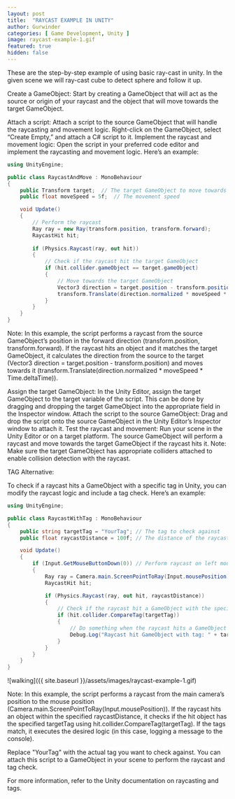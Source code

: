 ```yaml
---
layout: post
title:  "RAYCAST EXAMPLE IN UNITY"
author: Gurwinder
categories: [ Game Development, Unity ]
image: raycast-example-1.gif
featured: true
hidden: false
---
```

These are the step-by-step example of using basic ray-cast in unity. In the given scene we will ray-cast cube to detect sphere and follow it up.

Create a GameObject: Start by creating a GameObject that will act as the source or origin of your raycast and the object that will move towards the target GameObject.

Attach a script: Attach a script to the source GameObject that will handle the raycasting and movement logic. Right-click on the GameObject, select “Create Empty,” and attach a C# script to it.
Implement the raycast and movement logic: Open the script in your preferred code editor and implement the raycasting and movement logic. Here’s an example:

```c#
using UnityEngine;

public class RaycastAndMove : MonoBehaviour
{
    public Transform target;  // The target GameObject to move towards
    public float moveSpeed = 5f;  // The movement speed

    void Update()
    {
        // Perform the raycast
        Ray ray = new Ray(transform.position, transform.forward);
        RaycastHit hit;
        
        if (Physics.Raycast(ray, out hit))
        {
            // Check if the raycast hit the target GameObject
            if (hit.collider.gameObject == target.gameObject)
            {
                // Move towards the target GameObject
                Vector3 direction = target.position - transform.position;
                transform.Translate(direction.normalized * moveSpeed * Time.deltaTime);
            }
        }
    }
}
```
Note: In this example, the script performs a raycast from the source GameObject’s position in the forward direction (transform.position, transform.forward). If the raycast hits an object and it matches the target GameObject, it calculates the direction from the source to the target (Vector3 direction = target.position - transform.position) and moves towards it (transform.Translate(direction.normalized * moveSpeed * Time.deltaTime)).

Assign the target GameObject: In the Unity Editor, assign the target GameObject to the target variable of the script. This can be done by dragging and dropping the target GameObject into the appropriate field in the Inspector window.
Attach the script to the source GameObject: Drag and drop the script onto the source GameObject in the Unity Editor’s Inspector window to attach it.
Test the raycast and movement: Run your scene in the Unity Editor or on a target platform. The source GameObject will perform a raycast and move towards the target GameObject if the raycast hits it.
Note: Make sure the target GameObject has appropriate colliders attached to enable collision detection with the raycast.

TAG Alternative:

To check if a raycast hits a GameObject with a specific tag in Unity, you can modify the raycast logic and include a tag check. Here’s an example:

```c#
using UnityEngine;

public class RaycastWithTag : MonoBehaviour
{
    public string targetTag = "YourTag"; // The tag to check against
    public float raycastDistance = 100f; // The distance of the raycast

    void Update()
    {
        if (Input.GetMouseButtonDown(0)) // Perform raycast on left mouse button click
        {
            Ray ray = Camera.main.ScreenPointToRay(Input.mousePosition);
            RaycastHit hit;

            if (Physics.Raycast(ray, out hit, raycastDistance))
            {
                // Check if the raycast hit a GameObject with the specified tag
                if (hit.collider.CompareTag(targetTag))
                {
                    // Do something when the raycast hits a GameObject with the specified tag
                    Debug.Log("Raycast hit GameObject with tag: " + targetTag);
                }
            }
        }
    }
}
```

![walking]({{ site.baseurl }}/assets/images/raycast-example-1.gif)

Note: In this example, the script performs a raycast from the main camera’s position to the mouse position (Camera.main.ScreenPointToRay(Input.mousePosition)). If the raycast hits an object within the specified raycastDistance, it checks if the hit object has the specified targetTag using hit.collider.CompareTag(targetTag). If the tags match, it executes the desired logic (in this case, logging a message to the console).

Replace "YourTag" with the actual tag you want to check against. You can attach this script to a GameObject in your scene to perform the raycast and tag check.

For more information, refer to the Unity documentation on raycasting and tags.